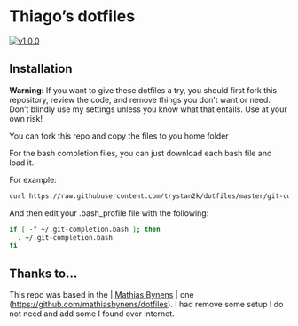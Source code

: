 # Thiago’s dotfiles

[![v1.0.0](https://img.shields.io/badge/version-1.0.0-brightgreen.svg)](https://github.com/trystan2k/dotfiles/tree/v1.0.0)

## Installation

**Warning:** If you want to give these dotfiles a try, you should first fork this repository, review the code, and remove things you don’t want or need. Don’t blindly use my settings unless you know what that entails. Use at your own risk!

You can fork this repo and copy the files to you home folder

For the bash completion files, you can just download each bash file and load it.

For example:

```bash
curl https://raw.githubusercontent.com/trystan2k/dotfiles/master/git-completion.bash -o ~/.git-completion.bash
```
And then edit your .bash_profile file with the following:

```bash
if [ -f ~/.git-completion.bash ]; then
  . ~/.git-completion.bash
fi
```

## Thanks to...

This repo was based in the | [Mathias Bynens](https://mathiasbynens.be/) | one (https://github.com/mathiasbynens/dotfiles). I had remove some setup I do not need and add some I found over internet.
